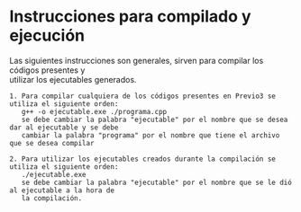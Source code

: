 # Instrucciones para compilado y ejecución 

Las siguientes instrucciones son generales, sirven para compilar los códigos presentes y  
utilizar los ejecutables generados.  
```
1. Para compilar cualquiera de los códigos presentes en Previo3 se utiliza el siguiente orden:  
   g++ -o ejecutable.exe ./programa.cpp  
   se debe cambiar la palabra "ejecutable" por el nombre que se desea dar al ejecutable y se debe  
   cambiar la palabra "programa" por el nombre que tiene el archivo que se desea compilar  
```
```
2. Para utilizar los ejecutables creados durante la compilación se utiliza el siguiente orden:  
   ./ejecutable.exe  
   se debe cambiar la palabra "ejecutable" por el nombre que se le dió al ejecutable a la hora de  
   la compilación.  
```

